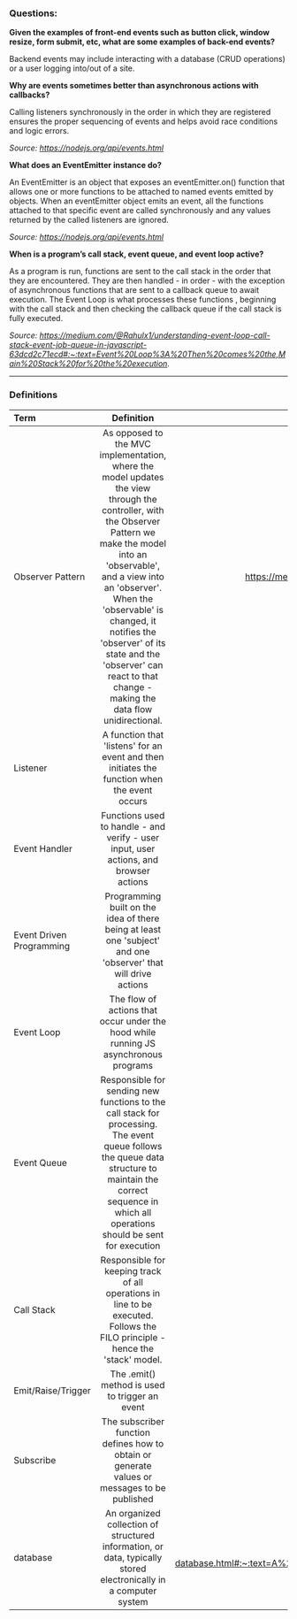 ### Questions:

**Given the examples of front-end events such as button click, window resize, form submit, etc, what are some examples of back-end events?**

Backend events may include interacting with a database (CRUD operations) or a user logging into/out of a site.

**Why are events sometimes better than asynchronous actions with callbacks?**

Calling listeners synchronously in the order in which they are registered ensures the proper sequencing of events and helps avoid race conditions and logic errors.

*Source: https://nodejs.org/api/events.html*

**What does an EventEmitter instance do?**

An EventEmitter is an object that exposes an eventEmitter.on() function that allows one or more functions to be attached to named events emitted by objects.  When an eventEmitter object emits an event, all the functions attached to that specific event are called synchronously and any values returned by the called listeners are ignored.

*Source: https://nodejs.org/api/events.html*

**When is a program’s call stack, event queue, and event loop active?**

As a program is run, functions are sent to the call stack in the order that they are encountered.  They are then handled - in order - with the exception of asynchronous functions that are sent to a callback queue to await execution.  The Event Loop is what processes these functions , beginning with the call stack and then checking the callback queue if the call stack is fully executed. 

*Source: https://medium.com/@Rahulx1/understanding-event-loop-call-stack-event-job-queue-in-javascript-63dcd2c71ecd#:~:text=Event%20Loop%3A%20Then%20comes%20the,Main%20Stack%20for%20the%20execution.*

---

### Definitions

|Term|Definition|Source|
|:--|:-:|--:|
|Observer Pattern|As opposed to the MVC implementation, where the model updates the view through the controller, with the Observer Pattern we make the model into an 'observable', and a view into an 'observer'.  When the 'observable' is changed, it notifies the 'observer' of its state and the 'observer' can react to that change - making the data flow unidirectional.|https://medium.com/@patrickackerman/the-observer-pattern-with-vanilla-javascript-8f85ea05eaa8|
|Listener|A function that 'listens' for an event and then initiates the function when the event occurs|https://idratherbewriting.com/events-and-listeners-javascript/|
|Event Handler|Functions used to handle - and verify - user input, user actions, and browser actions|https://www.w3schools.com/js/js_events.asp|
|Event Driven Programming|Programming built on the idea of there being at least one 'subject' and one 'observer' that will drive actions|https://www.valentinog.com/blog/event/|
|Event Loop|The flow of actions that occur under the hood while running JS asynchronous programs|https://www.educative.io/edpresso/what-is-an-event-loop-in-javascript|
|Event Queue|Responsible for sending new functions to the call stack for processing.  The event queue follows the queue data structure to maintain the correct sequence in which all operations should be sent for execution|https://www.educative.io/edpresso/what-is-an-event-loop-in-javascript|
|Call Stack|Responsible for keeping track of all operations in line to be executed.  Follows the FILO principle - hence the 'stack' model.|https://www.educative.io/edpresso/what-is-an-event-loop-in-javascript|
|Emit/Raise/Trigger|The .emit() method is used to trigger an event|https://nodejs.org/api/events.html|
|Subscribe|The subscriber function defines how to obtain or generate values or messages to be published|https://angular.io/guide/observables|
|database|An organized collection of structured information, or data, typically stored electronically in a computer system|https://www.oracle.com/database/what-is-database.html#:~:text=A%20database%20is%20an%20organized,database%20management%20system%20(DBMS).|
